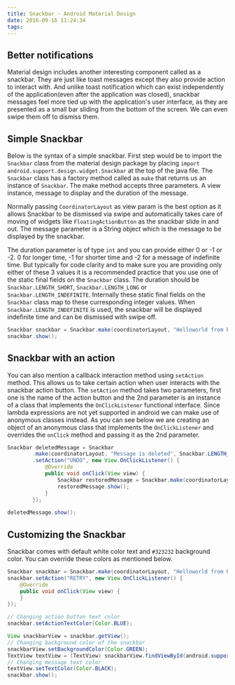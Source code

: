 ```yaml
---
title: Snackbar - Android Material Design
date: 2016-09-16 11:24:34
tags:
---
```


## Better notifications
Material design includes another interesting component called as a snackbar. They are just like toast messages except they also provide action to interact with. And unlike toast notification which can exist independently of the application(even after the application was closed), snackbar messages feel more tied up with the application's user interface, as they are presented as a small bar sliding from the bottom of the screen. We can even swipe them off to dismiss them.

<!-- more -->

## Simple Snackbar
Below is the syntax of a simple snackbar. First step would be to import the `Snackbar` class from the material design package by placing `import android.support.design.widget.Snackbar` at the top of the java file. The `Snackbar` class has a factory method called as `make` that returns us an instance of `Snackbar`. The make method accepts three parameters. A view instance, message to display and the duration of the message.

Normally passing `CoordinatorLayout` as view param is the best option as it allows Snackbar to be dismissed via swipe and automatically takes care of moving of widgets like `FloatingActionButton` as the snackbar slide in and out. The message parameter is a String object which is the message to be displayed by the snackbar. 

The duration parameter is of type `int` and you can provide either 0 or -1 or -2. 0 for longer time, -1 for shorter time and -2 for a message of indefinite time. But typically for code clarity and to make sure you are providing only either of these 3 values it is a recommended practice that you use one of the static final fields on the `Snackbar` class. The duration should be `Snackbar.LENGTH_SHORT`, `Snackbar.LENGTH_LONG` or `Snackbar.LENGTH_INDEFINITE`. Internally these static final fields on the `Snackbar` class map to these curresponding integer values. When `Snackbar.LENGTH_INDEFINITE` is used, the snackbar will be displayed indefinite time and can be dismissed with swipe off.
```java
Snackbar snackbar = Snackbar.make(coordinatorLayout, "Helloworld from Raj Abishek", Snackbar.LENGTH_LONG);
snackbar.show();
```

## Snackbar with an action
You can also mention a callback interaction method using `setAction` method. This allows us to take certain action when user interacts with the snackbar action button. The `setAction` method takes two parameters, first one is the name of the action button and the 2nd parameter is an instance of a class that implements the `OnClickListener` functional interface. Since lambda expressions are not yet supported in android we can make use of anonymous classes instead. As you can see below we are creating an object of an anonymous class that implements the `OnClickListener` and overrides the `onClick` method and passing it as the 2nd parameter.
```java
Snackbar deletedMessage = Snackbar
        .make(coordinatorLayout, "Message is deleted", Snackbar.LENGTH_LONG)
        .setAction("UNDO", new View.OnClickListener() {
            @Override
            public void onClick(View view) {
                Snackbar restoredMessage = Snackbar.make(coordinatorLayout, "Message is restored!", Snackbar.LENGTH_SHORT);
                restoredMessage.show();
            }
        });
 
deletedMessage.show();
```

## Customizing the Snackbar
Snackbar comes with default white color text and `#323232` background color. You can override these colors as mentioned below.
```java
Snackbar snackbar = Snackbar.make(coordinatorLayout, "Helloworld from Raj Abishek", Snackbar.LENGTH_LONG);
snackbar.setAction("RETRY", new View.OnClickListener() {
    @Override
    public void onClick(View view) {
    }
});

// Changing action button text color
snackbar.setActionTextColor(Color.BLUE);

View snackbarView = snackbar.getView();
// Changing background color of the snackbar
snackbarView.setBackgroundColor(Color.GREEN);
TextView textView = (TextView) snackbarView.findViewById(android.support.design.R.id.snackbar_text);
// Changing message text color
textView.setTextColor(Color.BLACK);
snackbar.show();
```